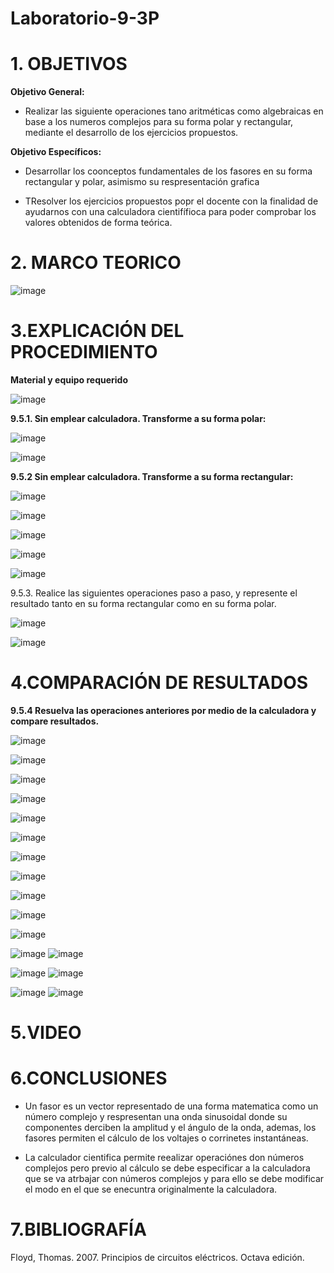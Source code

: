 # Laboratorio-9-3P

# 1. OBJETIVOS 

**Objetivo General:**

* Realizar las siguiente operaciones tano aritméticas como algebraicas en base a los numeros complejos para su forma polar y rectangular, mediante el desarrollo de los ejercicios propuestos.

**Objetivo Específicos:**

* Desarrollar los coonceptos fundamentales de los fasores en su forma rectangular y polar, asimismo su respresentación grafica 

* TResolver los ejercicios propuestos popr el docente con la finalidad de ayudarnos con una calculadora cientifífioca para poder comprobar los valores obtenidos de forma teórica.

# 2. MARCO TEORICO 

![image](https://user-images.githubusercontent.com/105617383/186730392-2ef4f4ea-4ac3-441f-847c-1530b15e898a.png)

# 3.EXPLICACIÓN DEL PROCEDIMIENTO 

**Material y equipo requerido** 

![image](https://user-images.githubusercontent.com/105617383/186733545-97eba84c-afad-4ab4-a64e-e0f912f97089.png)

**9.5.1. Sin emplear calculadora. Transforme a su forma polar:**

![image](https://user-images.githubusercontent.com/105617383/186733925-8393a5a9-319e-4c1d-9b16-b297d970a3cc.png)

![image](https://user-images.githubusercontent.com/105671763/186737148-816e55e2-2c91-4d5b-a169-6cec30d7149e.png)






**9.5.2 Sin emplear calculadora. Transforme a su forma rectangular:**

![image](https://user-images.githubusercontent.com/105617383/186734026-e5cbba93-0c23-40ea-b1c2-1852513edaed.png)

![image](https://user-images.githubusercontent.com/105617383/186734592-ef009959-d7a4-4ee2-b125-c582a053e39b.png)

![image](https://user-images.githubusercontent.com/105617383/186734614-bdafde97-e3d7-4a24-8254-f5dc46fe361d.png)

![image](https://user-images.githubusercontent.com/105617383/186734636-ea39b1c9-775c-4758-bc16-a18ca52ac9a7.png)

![image](https://user-images.githubusercontent.com/105617383/186734667-4adb948e-1520-45a2-8daf-f466e07a3c65.png)

9.5.3. Realice las siguientes operaciones paso a paso, y represente el resultado tanto en su forma rectangular como en su forma polar.

![image](https://user-images.githubusercontent.com/105617383/186734328-fa7e58a6-d3ff-400e-b9f8-07db5e7cbdf1.png)

![image](https://user-images.githubusercontent.com/105617383/186752799-87f81e21-6af5-4d8b-80fd-a97386cf51dc.png)

# 4.COMPARACIÓN DE RESULTADOS

**9.5.4 Resuelva las operaciones anteriores por medio de la calculadora y compare resultados.**

![image](https://user-images.githubusercontent.com/105617383/186759058-d3fe19a6-1010-4ec7-8318-6d84ff4281fb.png)

![image](https://user-images.githubusercontent.com/105617383/186759074-7b67918e-12f8-41aa-9d5c-c2e9af66a442.png)

![image](https://user-images.githubusercontent.com/105617383/186759086-a41956ca-64d8-4a37-a7dd-e372743ff26f.png)

![image](https://user-images.githubusercontent.com/105617383/186759100-9bc57418-04b6-44e0-bfb8-6f8f902de34d.png)

![image](https://user-images.githubusercontent.com/105617383/186759126-8aad038d-ad74-44e7-bc0b-b0ee6a3ac4dd.png)

![image](https://user-images.githubusercontent.com/105617383/186759146-299ff575-afd2-40e7-ad2a-0b4b5a4c4095.png)

![image](https://user-images.githubusercontent.com/105617383/186759162-6697db06-7849-43d7-b8f9-8a4cb1707f7a.png)

![image](https://user-images.githubusercontent.com/105617383/186759183-ef3dac09-b14d-4195-bb93-56b5417e9177.png)

![image](https://user-images.githubusercontent.com/105617383/186759212-4b7268c4-ac70-4642-82de-892d78b90a76.png)

![image](https://user-images.githubusercontent.com/105617383/186759235-9b55f757-e099-45ce-b749-022d39367b7e.png)

![image](https://user-images.githubusercontent.com/105617383/186759262-126467c7-5d84-40ee-a6d3-d5f037d8d40b.png)

![image](https://user-images.githubusercontent.com/105617383/186759293-d096b1fa-a493-4de8-b1e3-c8985be5bfef.png)
![image](https://user-images.githubusercontent.com/105617383/186759302-90857d11-66e9-447d-8f10-e0b337771506.png)

![image](https://user-images.githubusercontent.com/105617383/186759335-8316ed19-d83d-4640-bf3e-df321d61e2fd.png)
![image](https://user-images.githubusercontent.com/105617383/186759364-e1879dcc-873b-4d26-bfa2-2b7d4763a858.png)

![image](https://user-images.githubusercontent.com/105617383/186759390-79de0096-fb37-4ccf-8595-29622a8f7ca4.png)
![image](https://user-images.githubusercontent.com/105617383/186759419-9613c01d-3334-44f2-ae00-237435c573b2.png)


# 5.VIDEO


# 6.CONCLUSIONES

* Un fasor es un vector representado de una forma matematica como un número complejo y respresentan una onda sinusoidal donde su componentes derciben la amplitud y el ángulo de la onda, ademas, los fasores permiten el cálculo de los voltajes o corrinetes instantáneas.

* La calculador cientifica permite reealizar operaciónes don números complejos pero previo al cálculo se debe especificar a la calculadora que se va atrbajar con números complejos y para ello se debe modificar el modo en el que se enecuntra originalmente la calculadora. 

# 7.BIBLIOGRAFÍA

Floyd, Thomas. 2007. Principios de circuitos eléctricos. Octava edición.
